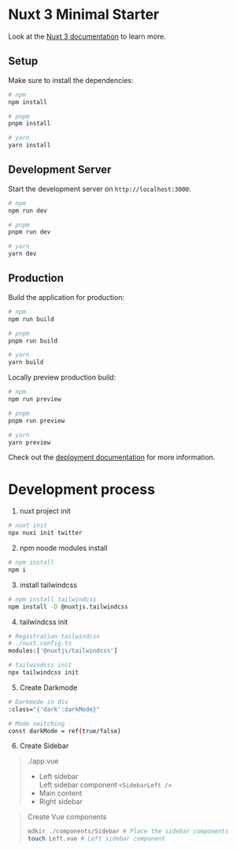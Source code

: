 # Nuxt 3 Minimal Starter

Look at the [Nuxt 3 documentation](https://nuxt.com/docs/getting-started/introduction) to learn more.

## Setup

Make sure to install the dependencies:

```bash
# npm
npm install

# pnpm
pnpm install

# yarn
yarn install
```

## Development Server

Start the development server on `http://localhost:3000`:

```bash
# npm
npm run dev

# pnpm
pnpm run dev

# yarn
yarn dev
```

## Production

Build the application for production:

```bash
# npm
npm run build

# pnpm
pnpm run build

# yarn
yarn build
```

Locally preview production build:

```bash
# npm
npm run preview

# pnpm
pnpm run preview

# yarn
yarn preview
```

Check out the [deployment documentation](https://nuxt.com/docs/getting-started/deployment) for more information.

# Development process
1. nuxt project init
```bash
# nuxt init
npx nuxi init twitter
```

2. npm noode modules install
```bash
# npm install
npm i
```

3. install tailwindcss
```bash
# npm install tailwindcss
npm install -D @nuxtjs.tailwindcss
```

4. tailwindcss init
```bash
# Registration tailwindcss
# ./nuxt.config.ts
modules:['@nuxtjs/tailwindcss']

# tailwindcss init
npx tailwindcss init
```

5. Create Darkmode
```bash
# Darkmode in div
:class="{'dark':darkMode}"

# Mode switching
const darkMode = ref(true/false)
```

6. Create Sidebar
> ./app.vue  
> * Left sidebar  
> Left sidebar component `<SidebarLeft />`
> * Main content  
> * Right sidebar

> Create Vue components
> ```bash
> mdkir ./components/Sidebar # Place the sidebar components
> touch Left.vue # Left sidebar component

